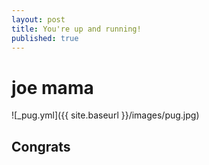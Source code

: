 ```yaml
---
layout: post
title: You're up and running!
published: true
---
```

# joe mama

![_pug.yml]({{ site.baseurl }}/images/pug.jpg)

## Congrats
